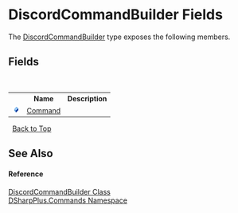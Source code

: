 # DiscordCommandBuilder Fields
 

The <a href="5c4d2a03-4a9f-66c5-8338-a406be9f799e">DiscordCommandBuilder</a> type exposes the following members.


## Fields
&nbsp;<table><tr><th></th><th>Name</th><th>Description</th></tr><tr><td>![Public field](media/pubfield.gif "Public field")</td><td><a href="55e2e757-4469-8d19-054a-367f836fa9e8">Command</a></td><td /></tr></table>&nbsp;
<a href="#discordcommandbuilder-fields">Back to Top</a>

## See Also


#### Reference
<a href="5c4d2a03-4a9f-66c5-8338-a406be9f799e">DiscordCommandBuilder Class</a><br /><a href="fc38a4a5-4979-fd82-c5c3-f5d7b478e6e0">DSharpPlus.Commands Namespace</a><br />